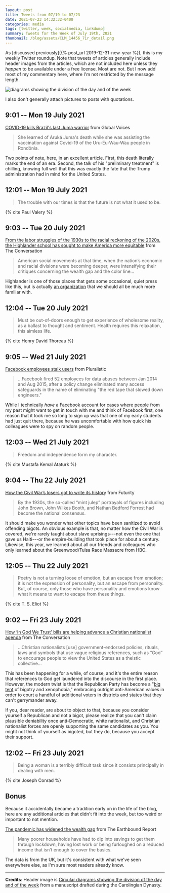 ```yaml
---
layout: post
title: Tweets from 07/19 to 07/23
date: 2021-07-23 14:32:32-0400
categories: media
tags: [twitter, week, socialmedia, linkdump]
summary: Tweets for the Week of July 19th, 2021
thumbnail: /blog/assets/CLM_14456_71r_detail.png
---
```


As [discussed previously]({% post_url 2019-12-31-new-year %}), this is my weekly Twitter roundup.  Note that tweets of articles generally include header images from the articles, which are not included here unless they *happen* to be available under a free license.  Most are not.  But I now add most of my commentary here, where I'm not restricted by the message length.

![diagrams showing the division of the day and of the week](/blog/assets/CLM_14456_71r_detail.png "diagrams showing the division of the day and of the week")

I also don't generally attach pictures to posts with quotations.

## 9:01 -- Mon 19 July 2021

[<i class="fab fa-twitter-square"></i>](https://twitter.com/jcolag/status/1417107202528010243) [COVID-19 kills Brazil's last Juma warrior](https://globalvoices.org/2021/07/13/covid-19-kills-brazils-last-juma-warrior/) from Global Voices

 > She learned of Aruká Juma's death while she was assisting the vaccination against Covid-19 of the Uru-Eu-Wau-Wau people in Rondônia.

Two points of note, here, in an excellent article.  First, this death literally marks the end of an era.  Second, the talk of his "preliminary treatment" is chilling, knowing full well that this was exactly the fate that the Trump administration had in mind for the United States.

## 12:01 -- Mon 19 July 2021

[<i class="fab fa-twitter-square"></i>](https://twitter.com/jcolag/status/1417152501149745156)

 > The trouble with our times is that the future is not what it used to be.

{% cite Paul Valery %}

## 9:03 -- Tue 20 July 2021

[<i class="fab fa-twitter-square"></i>](https://twitter.com/jcolag/status/1417470093844434944) [From the labor struggles of the 1930s to the racial reckoning of the 2020s, the Highlander school has sought to make America more equitable](https://theconversation.com/from-the-labor-struggles-of-the-1930s-to-the-racial-reckoning-of-the-2020s-the-highlander-school-has-sought-to-make-america-more-equitable-161334) from The Conversation

 > American social movements at that time, when the nation’s economic and racial divisions were becoming deeper, were intensifying their critiques concerning the wealth gap and the color line...

Highlander is one of those places that gets some occasional, quiet press like this, but is actually [an organization](https://en.wikipedia.org/wiki/Highlander_Research_and_Education_Center) that we should all be much more familiar with.

## 12:04 -- Tue 20 July 2021

[<i class="fab fa-twitter-square"></i>](https://twitter.com/jcolag/status/1417515643885301760)

 > Must be out-of-doors enough to get experience of wholesome reality, as a ballast to thought and sentiment. Health requires this relaxation, this aimless life.

{% cite Henry David Thoreau %}

## 9:05 -- Wed 21 July 2021

[<i class="fab fa-twitter-square"></i>](https://twitter.com/jcolag/status/1417832984988688389) [Facebook employees stalk users](https://pluralistic.net/2021/07/14/who-watches-the-zuckmen/#pecksniffs) from Pluralistic

 > ...Facebook fired 52 employees for data abuses between Jan 2014 and Aug 2015, after a policy change eliminated many access safeguards in the name of eliminating "the red tape that slowed down engineers."

While I technically *have* a Facebook account for cases where people from my past might want to get in touch with me and think of Facebook first, one reason that it took me so long to sign up was that one of my early students had just quit there, because he was uncomfortable with how quick his colleagues were to spy on random people.

## 12:03 -- Wed 21 July 2021

[<i class="fab fa-twitter-square"></i>](https://twitter.com/jcolag/status/1417877780180602881)

 > Freedom and independence form my character.

{% cite Mustafa Kemal Ataturk %}

## 9:04 -- Thu 22 July 2021

[<i class="fab fa-twitter-square"></i>](https://twitter.com/jcolag/status/1418195121506594816) [How the Civil War’s losers got to write its history](https://www.futurity.org/civil-war-history-education-2594482/) from Futurity

 > By the 1930s, the so-called “mint julep” portrayals of figures including John Brown, John Wilkes Booth, and Nathan Bedford Forrest had become the national consensus.

It should make you wonder what other topics have been sanitized to avoid offending bigots.  An obvious example is that, no matter how the Civil War is covered, we're rarely taught about slave uprisings---not even the one that gave us Haiti---or the empire-building that took place for about a century.  Likewise, this year, we learned about all our friends and colleagues who only learned about the Greenwood/Tulsa Race Massacre from HBO.

## 12:05 -- Thu 22 July 2021

[<i class="fab fa-twitter-square"></i>](https://twitter.com/jcolag/status/1418240671530504193)

 > Poetry is not a turning loose of emotion, but an escape from emotion; it is not the expression of personality, but an escape from personality. But, of course, only those who have personality and emotions know what it means to want to escape from these things.

{% cite T. S. Eliot %}

## 9:02 -- Fri 23 July 2021

[<i class="fab fa-twitter-square"></i>](https://twitter.com/jcolag/status/1418557005787185153) [How ‘In God We Trust’ bills are helping advance a Christian nationalist agenda](https://theconversation.com/how-in-god-we-trust-bills-are-helping-advance-a-christian-nationalist-agenda-164143) from The Conversation

 > ...Christian nationalists [use] government-endorsed policies, rituals, laws and symbols that use vague religious references, such as “God” to encourage people to view the United States as a theistic collective...

This has been happening for a while, of course, and it's the entire reason that references to God get laundered into the discourse in the first place.  However, the modern twist is that the Republican Party has become a "[big tent](https://en.wikipedia.org/wiki/Big_tent) of bigotry and xenophobia," embracing outright anti-American values in order to court a handful of additional voters in districts and states that they can't gerrymander away.

If you, dear reader, are about to object to that, because you consider yourself a Republican and not a bigot, please realize that you can't claim plausible deniability once anti-Democratic, white nationalist, and Christian nationalist forces are openly supporting the same candidates as you.  You might not think of yourself as bigoted, but they do, because you accept their support.

## 12:02 -- Fri 23 July 2021

[<i class="fab fa-twitter-square"></i>](https://twitter.com/jcolag/status/1418602304387825666)

 > Being a woman is a terribly difficult task since it consists principally in dealing with men.

{% cite Joseph Conrad %}

## Bonus

Because it accidentally became a tradition early on in the life of the blog, here are any additional articles that didn't fit into the week, but too weird or important to not mention.

<i class="fas fa-square"></i> [The pandemic has widened the wealth gap](https://earthbound.report/2021/07/13/the-pandemic-has-widened-the-wealth-gap/) from The Earthbound Report

 > Many poorer households have had to dip into savings to get them through lockdown, having lost work or being furloughed on a reduced income that isn’t enough to cover the basics.

The data is from the UK, but it's consistent with what we've seen everywhere else, as I'm sure most readers already know.

* * *

**Credits**:  Header image is [Circular diagrams showing the division of the day and of the week](https://en.wikipedia.org/wiki/Week#/media/File:CLM_14456_71r_detail.jpg) from a manuscript drafted during the Carolingian Dynasty.
